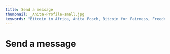 ```yaml
---
title: Send a message
thumbnail: _Anita-Profile-small.jpg
keywords: "Bitcoin in Africa, Anita Posch, Bitcoin for Fairness, Freedom Technology"
---
```


# Send a message

